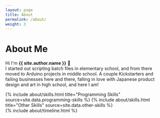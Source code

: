 ```yaml
---
layout: page
title: About
permalink: /about/
weight: 3
---
```


# **About Me**

Hi I'm **{{ site.author.name }}** :wave:<br>
I started out scripting batch files in elementary school, and from there moved to Arduino projects in middle school. A couple Kickstarters and failing businesses here and there, falling in love with Japanese product design and art in high school, and here I am!   

<div class="row">
{% include about/skills.html title="Programming Skills" source=site.data.programming-skills %}
{% include about/skills.html title="Other Skills" source=site.data.other-skills %}
</div>

<div class="row">
{% include about/timeline.html %}
</div>
